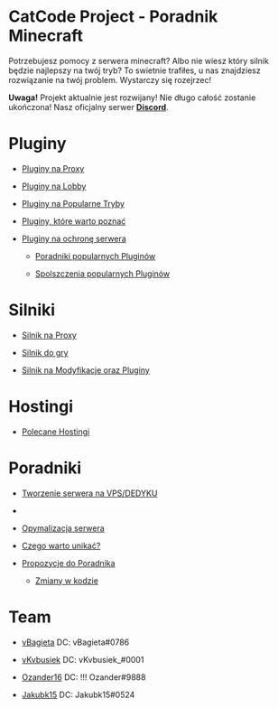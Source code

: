 # CatCode Project - Poradnik Minecraft

Potrzebujesz pomocy z serwera minecraft? Albo nie wiesz który silnik będzie najlepszy na twój tryb? To swietnie trafiłes, u nas znajdziesz rozwiązanie na twój problem. Wystarczy się rozejrzec!

**Uwaga!** Projekt aktualnie jest rozwijany! Nie długo całość zostanie ukończona!
Nasz oficjalny serwer [**Discord**](https://discord.gg/AEpaGYdTEk).

# Pluginy

- [Pluginy na Proxy](https://github.com/vBagieta/Minecraft/blob/main/Pluginy/pluginy-proxy.md)
- [Pluginy na Lobby](https://github.com/vBagieta/Minecraft/blob/main/Pluginy/plugin-lobby.md)

- [Pluginy na Popularne Tryby](https://github.com/vBagieta/Minecraft/blob/main/Pluginy/pluginy_na_tryby.md)

- [Pluginy, które warto poznać](https://github.com/vBagieta/Minecraft/blob/main/Pluginy/pluginy-wart-poznac.md)

- [Pluginy na ochronę serwera](https://github.com/vBagieta/Minecraft/blob/main/Pluginy/pluginy-ochrona.md)

    - [Poradniki popularnych Pluginów](https://github.com/vBagieta/Minecraft/blob/main/Poradniki/poradnik-popularnych-plg.md)

    - [Spolszczenia popularnych Pluginów](https://github.com/vBagieta/Minecraft/blob/main/Pluginy/Spolszczenia/spolszczenia.md)

# Silniki

- [Silnik na Proxy](https://github.com/vBagieta/Minecraft/blob/main/Silniki/silnik-proxy.md)

- [Silnik do gry](https://github.com/vBagieta/Minecraft/blob/main/Silniki/silnik.md)

- [Silnik na Modyfikacje oraz Pluginy](https://github.com/vBagieta/Minecraft/blob/main/Silniki/silnik-mody.md)


# Hostingi

- [Polecane Hostingi](https://github.com/vBagieta/Minecraft/blob/main/Hostingi/polecane_hostingi.md)

# Poradniki

- [Tworzenie serwera na VPS/DEDYKU](https://github.com/Jakubk15/poradnik-minecraft)
- 
- [Opymalizacja serwera](https://github.com/vBagieta/CatCode-DOCS/blob/main/Poradniki/optymalizacja.md)

- [Czego warto unikać?](https://github.com/vBagieta/Minecraft/blob/main/Poradniki/warto-unikac.md)

- [Propozycje do Poradnika](https://github.com/vBagieta/Minecraft/issues)
  - [Zmiany w kodzie](https://github.com/vBagieta/Minecraft/pulls)

# Team

- [vBagieta](https://github.com/vBagieta/) DC: vBagieta#0786

- [vKvbusiek](https://github.com/Kvbusiek/) DC: vKvbusiek_#0001

- [Ozander16](https://github.com/Ozander16/) DC: !!! Ozander#9888

- [Jakubk15](https://github.com/Jakubk15/) DC: Jakubk15#0524
